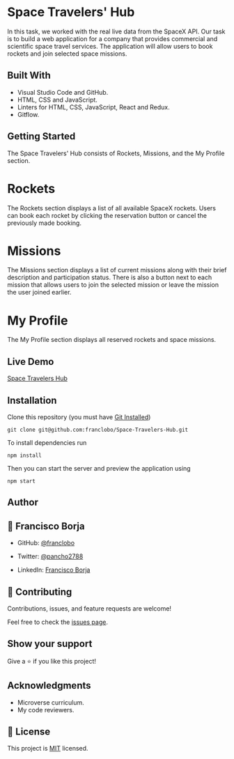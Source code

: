 # Space Travelers' Hub
In this task, we worked with the real live data from the SpaceX API. Our task is to build a web application for a company that provides commercial and scientific space travel services. The application will allow users to book rockets and join selected space missions.

## Built With

- Visual Studio Code and GitHub.
- HTML, CSS and JavaScript.
- Linters for HTML, CSS, JavaScript, React and Redux.
- Gitflow.

## Getting Started

The Space Travelers' Hub consists of Rockets, Missions, and the My Profile section.

# Rockets

The Rockets section displays a list of all available SpaceX rockets. Users can book each rocket by clicking the reservation button or cancel the previously made booking.

# Missions

The Missions section displays a list of current missions along with their brief description and participation status. There is also a button next to each mission that allows users to join the selected mission or leave the mission the user joined earlier.

# My Profile

The My Profile section displays all reserved rockets and space missions.

## Live Demo

[Space Travelers Hub](#)<br>

## Installation

Clone this repository (you must have [Git Installed](git@github.com:franclobo/Space-Travelers-Hub.git))

`git clone git@github.com:franclobo/Space-Travelers-Hub.git`

To install dependencies run

`npm install`

Then you can start the server and preview the application using

`npm start`

## Author

## 👤 Francisco Borja

- GitHub: [@franclobo](https://github.com/franclobo)

- Twitter: [@pancho2788](https://twitter.com/Pancho2788)

- LinkedIn: [Francisco Borja](https://www.linkedin.com/in/francisco-borja-lobato/)

## 🤝 Contributing

Contributions, issues, and feature requests are welcome!

Feel free to check the [issues page](../../issues/).

## Show your support

Give a ⭐️ if you like this project!

## Acknowledgments

- Microverse curriculum.
- My code reviewers.

## 📝 License

This project is [MIT](./LICENSE) licensed.